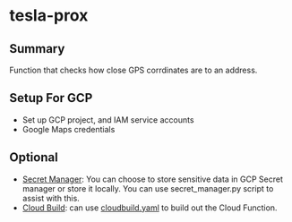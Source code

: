 # tesla-prox

## Summary
  Function that checks how close GPS corrdinates are to an address.

## Setup For GCP
 - Set up GCP project, and IAM service accounts
 - Google Maps credentials


## Optional
- [Secret Manager](secret_manager.py): You can choose to store sensitive data in GCP Secret manager or store it locally. You can use secret_manager.py script to assist with this.
- [Cloud Build](cloudbuild.yaml): can use [cloudbuild.yaml](cloudbuild.yaml) to build out the Cloud Function.
